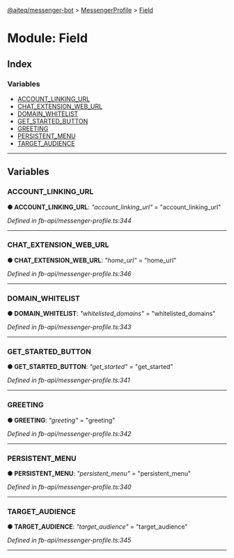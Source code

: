 [@aiteq/messenger-bot](../README.md) > [MessengerProfile](../modules/messengerprofile.md) > [Field](../modules/messengerprofile.field.md)



# Module: Field

## Index

### Variables

* [ACCOUNT_LINKING_URL](messengerprofile.field.md#account_linking_url)
* [CHAT_EXTENSION_WEB_URL](messengerprofile.field.md#chat_extension_web_url)
* [DOMAIN_WHITELIST](messengerprofile.field.md#domain_whitelist)
* [GET_STARTED_BUTTON](messengerprofile.field.md#get_started_button)
* [GREETING](messengerprofile.field.md#greeting)
* [PERSISTENT_MENU](messengerprofile.field.md#persistent_menu)
* [TARGET_AUDIENCE](messengerprofile.field.md#target_audience)



---
## Variables
<a id="account_linking_url"></a>

###  ACCOUNT_LINKING_URL

**●  ACCOUNT_LINKING_URL**:  *"account_linking_url"*  = "account_linking_url"

*Defined in fb-api/messenger-profile.ts:344*





___

<a id="chat_extension_web_url"></a>

###  CHAT_EXTENSION_WEB_URL

**●  CHAT_EXTENSION_WEB_URL**:  *"home_url"*  = "home_url"

*Defined in fb-api/messenger-profile.ts:346*





___

<a id="domain_whitelist"></a>

###  DOMAIN_WHITELIST

**●  DOMAIN_WHITELIST**:  *"whitelisted_domains"*  = "whitelisted_domains"

*Defined in fb-api/messenger-profile.ts:343*





___

<a id="get_started_button"></a>

###  GET_STARTED_BUTTON

**●  GET_STARTED_BUTTON**:  *"get_started"*  = "get_started"

*Defined in fb-api/messenger-profile.ts:341*





___

<a id="greeting"></a>

###  GREETING

**●  GREETING**:  *"greeting"*  = "greeting"

*Defined in fb-api/messenger-profile.ts:342*





___

<a id="persistent_menu"></a>

###  PERSISTENT_MENU

**●  PERSISTENT_MENU**:  *"persistent_menu"*  = "persistent_menu"

*Defined in fb-api/messenger-profile.ts:340*





___

<a id="target_audience"></a>

###  TARGET_AUDIENCE

**●  TARGET_AUDIENCE**:  *"target_audience"*  = "target_audience"

*Defined in fb-api/messenger-profile.ts:345*





___


